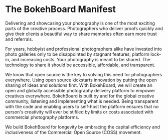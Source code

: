 # The BokehBoard Manifest

Delivering and showcasing your photography is one of the most exciting parts of the creative process. Photographers who deliver proofs quickly and give their clients a beautiful way to share memories often earn more trust and referrals.

For years, hobbyist and professional photographers alike have invested into photo galleries only to be disappointed by stagnant features, platform lock-in, and increasing costs. Your photography is meant to be shared. The technology to share it should be accessible, affordable, and transparent.

We know that open source is the key to solving this need for photographers everywhere. Using open source kickstarts innovation by putting the open sharing of ideas and solutions first. With BokehBoard, we will create an open and globally accessible photography delivery platform to empower creatives everywhere. BokehBoard is built by and for the global creative community, listening and implementing what is needed. Being transparent with the code and enabling users to self-host the platform ensures that no person's creativity will ever be stifiled by limits or costs associated with commercial photography platforms.

We build BokehBoard for longevity by embracing the capital efficiency and inclusiveness of the Commercial Open Source (COSS) movement.
